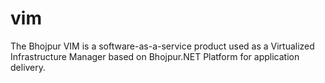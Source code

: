 # vim
The Bhojpur VIM is a software-as-a-service product used as a Virtualized Infrastructure Manager based on Bhojpur.NET Platform for application delivery.
